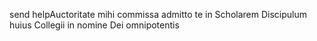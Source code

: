 send helpAuctoritate mihi commissa admitto te in Scholarem Discipulum
huius Collegii in nomine Dei omnipotentis
